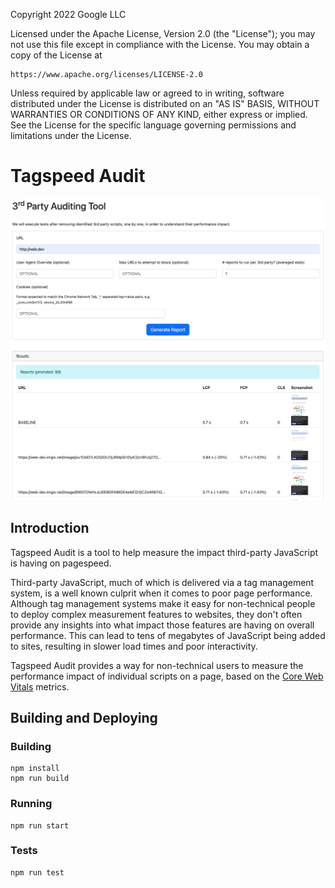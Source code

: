 Copyright 2022 Google LLC

Licensed under the Apache License, Version 2.0 (the "License");
you may not use this file except in compliance with the License.
You may obtain a copy of the License at

    https://www.apache.org/licenses/LICENSE-2.0

Unless required by applicable law or agreed to in writing, software
distributed under the License is distributed on an "AS IS" BASIS,
WITHOUT WARRANTIES OR CONDITIONS OF ANY KIND, either express or implied.
See the License for the specific language governing permissions and
limitations under the License.

# Tagspeed Audit

![Screen](docs/analysis.jpg)

## Introduction
Tagspeed Audit is a tool to help measure the impact third-party JavaScript is
having on pagespeed.

Third-party JavaScript, much of which is delivered via a tag management system,
is a well known culprit when it comes to poor page performance. Although tag
management systems make it easy for non-technical people to deploy complex
measurement features to websites, they don't often provide any insights into
what impact those features are having on overall performance. This can lead to
tens of megabytes of JavaScript being added to sites, resulting in slower
load times and poor interactivity. 

Tagspeed Audit provides a way for non-technical users to measure the performance
impact of individual scripts on a page, based on the [Core Web
Vitals](https://web.dev/vitals/) metrics. 

## Building and Deploying

### Building
```
npm install
npm run build
```

### Running 
```
npm run start
```

### Tests 
```
npm run test
```
 